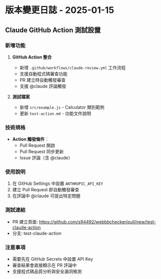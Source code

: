 # 版本變更日誌 - 2025-01-15

## Claude GitHub Action 測試設置

### 新增功能
1. **GitHub Action 整合**
   - 新增 `.github/workflows/claude-review.yml` 工作流程
   - 支援自動程式碼審查功能
   - PR 建立時自動觸發審查
   - 支援 @claude 評論觸發

2. **測試檔案**
   - 新增 `src/example.js` - Calculator 類別範例
   - 更新 `test-action.md` - 功能文件說明

### 技術規格
- **Action 觸發條件**：
  - Pull Request 開啟
  - Pull Request 同步更新
  - Issue 評論（含 @claude）

### 使用說明
1. 在 GitHub Settings 中設置 `ANTHROPIC_API_KEY`
2. 建立 Pull Request 即自動觸發審查
3. 在評論中 @claude 可提出特定問題

### 測試連結
- PR 建立頁面: https://github.com/s94492/webbbchecker/pull/new/test-claude-action
- 分支: test-claude-action

### 注意事項
- 需要先在 GitHub Secrets 中設置 API Key
- 審查結果會直接顯示在 PR 評論中
- 支援程式碼品質分析與安全漏洞檢測
